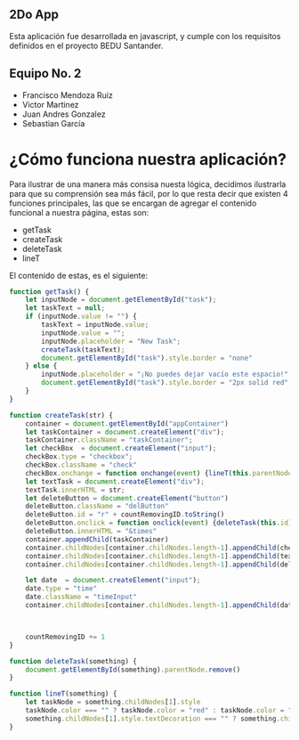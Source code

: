 ## 2Do App
Esta aplicación fue desarrollada en javascript, y cumple con los requisitos definidos en el proyecto BEDU Santander.

## Equipo No. 2
- Francisco Mendoza Ruiz
- Victor Martinez
- Juan Andres Gonzalez
- Sebastian García

# ¿Cómo funciona nuestra aplicación?
Para ilustrar de una manera más consisa nuesta lógica, decidimos ilustrarla para que su comprensión sea más fácil, por lo que resta decir que existen 4 funciones principales, las que se encargan de agregar el contenido funcional a nuestra página, estas son:

- getTask
- createTask
- deleteTask
- lineT

El contenido de estas, es el siguiente:

``` javascript
function getTask() {
    let inputNode = document.getElementById("task");
    let taskText = null;
    if (inputNode.value != "") {
        taskText = inputNode.value;
        inputNode.value = "";
        inputNode.placeholder = "New Task";
        createTask(taskText);
        document.getElementById("task").style.border = "none"
    } else {
        inputNode.placeholder = "¡No puedes dejar vacío este espacio!";
        document.getElementById("task").style.border = "2px solid red"
    }
}
```

``` javascript
function createTask(str) {
    container = document.getElementById("appContainer")
    let taskContainer = document.createElement("div");
    taskContainer.className = "taskContainer";
    let checkBox  = document.createElement("input");
    checkBox.type = "checkbox";
    checkBox.className = "check"
    checkBox.onchange = function onchange(event) {lineT(this.parentNode)}
    let textTask = document.createElement("div");
    textTask.innerHTML = str;
    let deleteButton = document.createElement("button")
    deleteButton.className = "delButton"
    deleteButton.id = "r" + countRemovingID.toString()
    deleteButton.onclick = function onclick(event) {deleteTask(this.id)}
    deleteButton.innerHTML = "&times"
    container.appendChild(taskContainer)
    container.childNodes[container.childNodes.length-1].appendChild(checkBox)
    container.childNodes[container.childNodes.length-1].appendChild(textTask)
    container.childNodes[container.childNodes.length-1].appendChild(deleteButton)

    let date  = document.createElement("input");
    date.type = "time"
    date.className = "timeInput"
    container.childNodes[container.childNodes.length-1].appendChild(date)



    countRemovingID += 1
}
```

``` javascript
function deleteTask(something) {
    document.getElementById(something).parentNode.remove()
}
```

``` javascript
function lineT(something) {
    let taskNode = something.childNodes[1].style
    taskNode.color === "" ? taskNode.color = "red" : taskNode.color = ""
    something.childNodes[1].style.textDecoration === "" ? something.childNodes[1].style.textDecoration = "line-through" : something.childNodes[1].style.textDecoration = ""
}
```
